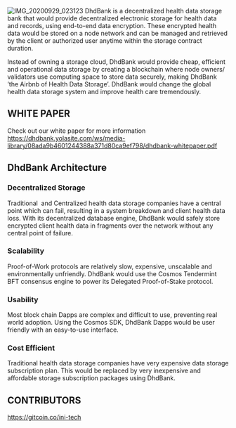 ![IMG_20200929_023123](https://user-images.githubusercontent.com/70729433/99396088-9b1c2e00-28e1-11eb-9046-6c77f74bf213.jpg)
DhdBank is a decentralized health data storage bank that would provide decentralized electronic storage for health data and records, using end-to-end data encryption. These encrypted health data would be stored on a node network and can be managed and retrieved by the client or authorized user anytime within the storage contract duration.  

Instead of owning a storage cloud, DhdBank would provide cheap, efficient and operational data storage by creating a blockchain where node owners/ validators use computing space to store data securely, making DhdBank ’the Airbnb of Health Data Storage’. DhdBank would change the global health data storage system and improve health care tremendously.

## WHITE PAPER

Check out our white paper for more information https://dhdbank.yolasite.com/ws/media-library/08ada9b4601244388a371d80ca9ef798/dhdbank-whitepaper.pdf 



## DhdBank Architecture

### Decentralized Storage

Traditional  and Centralized health data storage companies have a central point which can fail, resulting in a system breakdown and client health data loss. With its decentralized database engine, DhdBank would safely store encrypted client health data in fragments over the network without any central point of failure.

### Scalability

Proof-of-Work protocols are relatively slow, expensive, unscalable and environmentally unfriendly. DhdBank would use the Cosmos Tendermint  BFT consensus engine to power its Delegated Proof-of-Stake protocol.


### Usability

Most block chain Dapps are complex and difficult to use, preventing real world adoption. Using the Cosmos SDK, DhdBank Dapps would be user friendly with an easy-to-use interface.


### Cost Efficient

Traditional health data storage companies have very expensive data storage subscription plan. This would be replaced by very inexpensive and affordable storage subscription packages using DhdBank.

## CONTRIBUTORS

https://gitcoin.co/ini-tech
